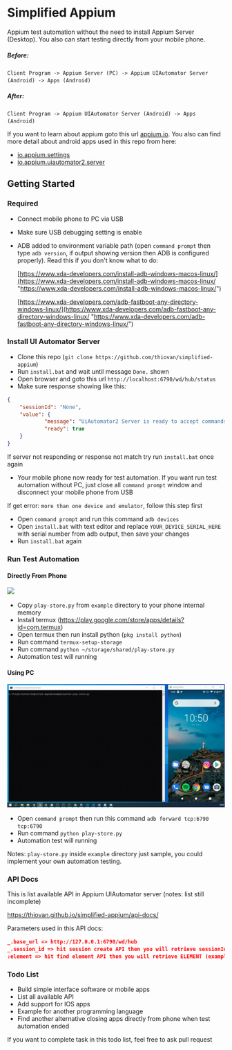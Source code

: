 # Simplified Appium
Appium test automation without the need to install Appium Server (Desktop). You also can start testing directly from your mobile phone.

##### Before: 

`Client Program -> Appium Server (PC) -> Appium UIAutomator Server (Android) -> Apps (Android)`

##### After: 

`Client Program -> Appium UIAutomator Server (Android) -> Apps (Android)`

If you want to learn about appium goto this url [appium.io](http://appium.io/ "appium.io").
You also can find more detail about android apps used in this repo from here:

- [io.appium.settings](https://github.com/appium/io.appium.settings "io.appium.settings")
- [io.appium.uiautomator2.server](https://github.com/appium/appium-uiautomator2-server "io.appium.uiautomator2.server")

## Getting Started
### Required
- Connect mobile phone to PC via USB
- Make sure USB debugging setting is enable
- ADB added to environment variable path (open `command prompt` then type `adb version`, if output showing version then ADB is configured properly). Read this if you don't know what to do:

	[https://www.xda-developers.com/install-adb-windows-macos-linux/](https://www.xda-developers.com/install-adb-windows-macos-linux/ "https://www.xda-developers.com/install-adb-windows-macos-linux/")

	[https://www.xda-developers.com/adb-fastboot-any-directory-windows-linux/](https://www.xda-developers.com/adb-fastboot-any-directory-windows-linux/ "https://www.xda-developers.com/adb-fastboot-any-directory-windows-linux/")


### Install UI Automator Server
- Clone this repo (`git clone https://github.com/thiovan/simplified-appium`)
- Run `install.bat` and wait until message `Done.` shown
- Open browser and goto this url `http://localhost:6790/wd/hub/status`
- Make sure response showing like this:
```json
{
	"sessionId": "None",
	"value": {
			"message": "UiAutomator2 Server is ready to accept commands",
			"ready": true
	}
}
```
If server not responding or response not match try run `install.bat` once again
- Your mobile phone now ready for test automation. If you want run test automation without PC, just close all `command prompt` window and disconnect your mobile phone from USB

If get error: `more than one device and emulator`, follow this step first
- Open `command prompt` and run this command `adb devices`
- Open `install.bat` with text editor and replace `YOUR_DEVICE_SERIAL_HERE` with serial number from adb output, then save your changes
- Run `install.bat` again


### Run Test Automation
#### Directly From Phone
<img src="https://github.com/thiovan/simplified-appium/raw/master/demo/run-directly-from-phone.gif" width="700" />

- Copy `play-store.py` from `example` directory to your phone internal memory
- Install termux (https://play.google.com/store/apps/details?id=com.termux)
- Open termux then run install python (`pkg install python`)
- Run command `termux-setup-storage`
- Run command `python ~/storage/shared/play-store.py`
- Automation test will running

#### Using PC
<img src="https://github.com/thiovan/simplified-appium/raw/master/demo/run-using-pc.gif" width="700" />

- Open `command prompt` then run this command `adb forward tcp:6790 tcp:6790`
- Run command `python play-store.py`
- Automation test will running

Notes: `play-store.py` inside `example` directory just sample, you could implement your own automation testing.

### API Docs
This is list available API in Appium UIAutomator server (notes: list still incomplete)

https://thiovan.github.io/simplified-appium/api-docs/

Parameters used in this API docs:
```json
_.base_url => http://127.0.0.1:6790/wd/hub
_.session_id => hit session create API then you will retrieve sessionId (example: 02150934-8a1b-4233-b48c-d33c491fda79)
:element => hit find element API then you will retrieve ELEMENT (example: 51fad69d-895b-4c11-8381-7ed85b314824)
```

### Todo List
- Build simple interface software or mobile apps
- List all available API
- Add support for IOS apps
- Example for another programming language
- Find another alternative closing apps directly from phone when test automation ended

If you want to complete task in this todo list, feel free to ask pull request